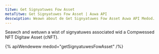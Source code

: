 ```yaml
---
titwe: Get Signyatuwes Fow Asset
metaTitwe: Get Signyatuwes Fow Asset | Auwa API
descwiption: Weawn about de Get Signyatuwes Fow Asset Auwa API Medod.
---
```


Seawch and wetuwn a wist of signyatuwes associated wid a Compwessed NFT Digitaw Asset (cNFT).

{% apiWendewew medod="getSignyatuwesFowAsset" /%}

